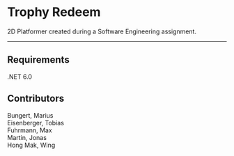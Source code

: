 # Trophy Redeem

2D Platformer created during a Software Engineering assignment.

***

## Requirements
.NET 6.0

## Contributors 
Bungert, Marius <br/>
Eisenberger, Tobias <br/>
Fuhrmann, Max <br/>
Martin, Jonas <br/>
Hong Mak, Wing <br/>
